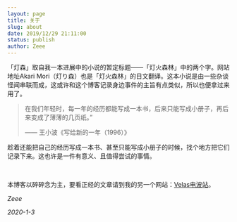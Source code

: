```yaml
---
layout: page
title: 关于
slug: about
date: 2019/12/29 21:11:00
status: publish
author: Zeee
---
```


「灯森」取自我一本进展中的小说的暂定标题——「灯火森林」中的两个字。网站地址Akari Mori（灯り森）也是「灯火森林」的日文翻译。这本小说是由一些杂谈怪闻串联而成，这或许和这个博客记录身边事件的主旨有点类似，所以也便拿过来用了。

> 在我们年轻时，每一年的经历都能写成一本书，后来只能写成小册子，再后来变成了薄薄的几页纸。”
>
> —— 王小波《写给新的一年（1996）》

趁着还能把自己的经历写成一本书、甚至只能写成小册子的时候，找个地方把它们记录下来。这也许是一件有意义、且值得尝试的事情。

&nbsp;

本博客以碎碎念为主，要看正经的文章请到我的另一个网站：[Velas电波站](https://www.velasx.com/)。

*Zeee*

*2020-1-3*